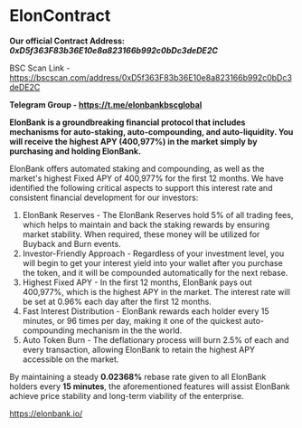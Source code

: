 # ElonContract

**Our official Contract Address: _0xD5f363F83b36E10e8a823166b992c0bDc3deDE2C_**

BSC Scan Link - https://bscscan.com/address/0xD5f363F83b36E10e8a823166b992c0bDc3deDE2C

**Telegram Group - https://t.me/elonbankbscglobal**

**ElonBank is a groundbreaking financial protocol that includes mechanisms for auto-staking, auto-compounding, and auto-liquidity. You will receive the highest APY (400,977%) in the market simply by purchasing and holding ElonBank.**

ElonBank offers automated staking and compounding, as well as the market's highest Fixed APY of 400,977% for the first 12 months. We have identified the following critical aspects to support this interest rate and consistent financial development for our investors:

1) ElonBank Reserves - The ElonBank Reserves hold 5% of all trading fees, which helps to maintain and back the staking rewards by ensuring market stability. When required, these money will be utilized for Buyback and Burn events.
2) Investor-Friendly Approach - Regardless of your investment level, you will begin to get your interest yield into your wallet after you purchase the token, and it will be compounded automatically for the next rebase.
3) Highest Fixed APY - In the first 12 months, ElonBank pays out 400,977%, which is the highest APY in the market. The interest rate will be set at 0.96% each day after the first 12 months.
4) Fast Interest Distribution - ElonBank rewards each holder every 15 minutes, or 96 times per day, making it one of the quickest auto-compounding mechanism in the the world.
5) Auto Token Burn - The deflationary process will burn 2.5% of each and every transaction, allowing ElonBank to retain the highest APY accessible on the market.

By maintaining a steady **0.02368%** rebase rate given to all ElonBank holders every **15 minutes**, the aforementioned features will assist ElonBank achieve price stability and long-term viability of the enterprise.

https://elonbank.io/

